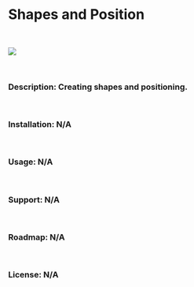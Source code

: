 # Shapes and Position

<br>
<p align="left">
<a href="https://github.com/chung-sun/github-readme-stats">
  <img align="center" src="https://github-readme-stats.vercel.app/api/top-langs/?username=chung-sun&theme=gruvbox" />
</a>
</p>
<br>
<h3>
  Description: Creating shapes  and positioning.
</h3>
<br>
<h3>
  Installation: N/A
</h3>
<br>
<h3>
  Usage: N/A
</h3>
<br>
<h3>
  Support: N/A
</h3>
<br>
<h3>
  Roadmap: N/A
</h3>
<br>
<h3>
  License: N/A
</h3>
